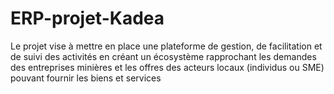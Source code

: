 # ERP-projet-Kadea
Le projet vise à mettre en place une plateforme de gestion, de facilitation et de suivi des activités en créant un écosystème rapprochant les demandes des entreprises minières et les offres des acteurs locaux (individus ou SME) pouvant fournir les biens et services
